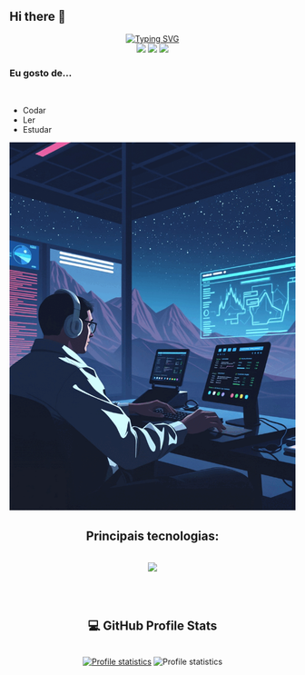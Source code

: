 ## Hi there 👋

<div align="center" style="text-align: center;">
  <a href="https://git.io/typing-svg">
    <img src="https://readme-typing-svg.herokuapp.com/?center=true&vCenter=true&color=ffffff&lines=Olá,%20+me+chamo+Robespierre+Santana;Seja+muito+bem+vindo!+:)" alt="Typing SVG">
  </a>
</div>

<div align="center"> 
  <a href="https://www.instagram.com/_piieresantana1/" target="_blank"><img src="https://img.shields.io/badge/-Instagram-%23E4405F?style=for-the-badge&logo=instagram&logoColor=white" target="_blank"></a>
  <a href = "mailto:opierre197@gmail.com"><img src="https://img.shields.io/badge/-Gmail-%23333?style=for-the-badge&logo=gmail&logoColor=white" target="_blank"></a>
  <a href="https://www.linkedin.com/in/robespierre-santana-silva-72611231/" target="_blank"><img src="https://img.shields.io/badge/-LinkedIn-%230077B5?style=for-the-badge&logo=linkedin&logoColor=white" target="_blank"></a>   
</div>



<div>
  <h3>Eu gosto de...</h3>
  <br>
  <ul>
    <li>Codar</li>
    <li> Ler </li>
    <li> Estudar</li>
  </ul>
</div>

<img src="programmer.gif">
<br>

<h2 align="center">Principais tecnologias:</h2>
</br>
<div align="center">
  <img src="https://skillicons.dev/icons?i=py,r,mysql,git,github,vscode,visualstudio,ai,latex,anaconda,markdown,powershell,linux,windows&perline=8" />
</div>

<br> </br>

<h2 align="center">💻 GitHub Profile Stats</h3>
</br>
<div align="center"> 
  <a href="https://github.com/pier197">
  <img src="https://github-readme-stats-git-masterrstaa-rickstaa.vercel.app/api/top-langs/?username=pier197&layout=compact&hide_border=true&theme=dracula" alt="Profile statistics" height="180em"><a>
  <img src="https://github-profile-summary-cards.vercel.app/api/cards/stats?username=pier197&layout=compact&hide_border=true&theme=dracula" alt="Profile statistics" height="180em"></a>
</div>
